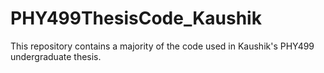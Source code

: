 # PHY499ThesisCode_Kaushik
This repository contains a majority of the code used in Kaushik's PHY499 undergraduate thesis.
